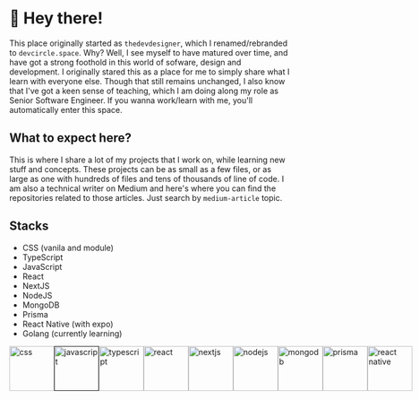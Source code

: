 # 👋 Hey there! 

This place originally started as `thedevdesigner`, which I renamed/rebranded to `devcircle.space`. Why? Well, I see myself to have matured over time, and have got a strong foothold in this world of sofware, design and development. I originally stared this as a place for me to simply share what I learn with everyone else. Though that still remains unchanged, I also know that I've got a keen sense of teaching, which I am doing along my role as Senior Software Engineer. If you wanna work/learn with me, you'll automatically enter this space.

## What to expect here?

This is where I share a lot of my projects that I work on, while learning new stuff and concepts. These projects can be as small as a few files, or as large as one with hundreds of files and tens of thousands of line of code. I am also a technical writer on Medium and here's where you can find the repositories related to those articles. Just search by `medium-article` topic.

## Stacks

- CSS (vanila and module)
- TypeScript
- JavaScript
- React
- NextJS
- NodeJS
- MongoDB
- Prisma
- React Native (with expo)
- Golang (currently learning)

<div style="display:flex">
<a href="https://developer.mozilla.org/en-US/docs/Web/CSS"><img style="height: 5rem" src="https://user-images.githubusercontent.com/52240895/231942458-b396bfb4-f1e1-429c-a362-d98f97d2dc43.png" alt="css"/></a>
<a href=""><img style="height: 5rem" src="https://user-images.githubusercontent.com/52240895/231942989-5f000cb0-4034-451b-ab82-e44ce23d5b67.png" alt="javascript" /></a>
<a href="https://www.typescriptlang.org"><img style="height: 5rem" src="https://user-images.githubusercontent.com/52240895/231942839-2a44fd5a-dff8-4a18-9267-acc064281435.png" alt="typescript" /></a>
<a href="https://www.react.dev"><img style="height: 5rem" src="https://user-images.githubusercontent.com/52240895/231943280-2ad57fb6-0272-4d78-a04b-89333a94762a.png" alt="react" /></a>
<a href="https://www.nextjs.org"><img style="height: 5rem" src="https://user-images.githubusercontent.com/52240895/231943412-82079bb5-c87b-44d7-bbc6-886ebb8806ab.png" alt="nextjs" /></a>
<a href="http://nodejs.org"><img style="height: 5rem" src="https://user-images.githubusercontent.com/52240895/231942266-606cf692-d8e2-4139-a85b-f7d21cb1c731.png" alt="nodejs" /></a>
<a href="http://mongodb.com"><img style="height: 5rem" src="https://user-images.githubusercontent.com/52240895/231943518-5b0a86db-6590-493d-8f55-3efbf8866505.png" alt="mongodb" /></a>
<a href="http://prisma.io"><img style="height: 5rem" src="https://user-images.githubusercontent.com/52240895/231944135-7d1c0538-75c3-4f2a-9c77-3a9b651467fe.png" alt="prisma" /></a>
<a href="http://reactnative.dev"><img style="height: 5rem" src="https://play-lh.googleusercontent.com/algsmuhitlyCU_Yy3IU7-7KYIhCBwx5UJG4Bln-hygBjjlUVCiGo1y8W5JNqYm9WW3s" alt="react native" /></a>
</div>

